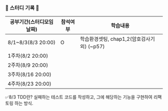 ### 📌 스터디 기록 📌

|공부기간(스터디모임날짜)|참석여부|학습내용|
|---------------------|---|---|
|8/1~8/3(8/3 20:00)|O|학습환경셋팅, chap1,2(암호검사기 외) (~p57)|
|1주차(8/2 20:00)||
|2주차(8/9 20:00)|||
|3주차(8/16 20:00)|||
|4주차(8/23 20:00)|||

✅8/3
TDD란? 실패하는 테스트 코드를 작성하고, 그에 해당하는 기능을 구현하여 리팩토링 하는 방식.
